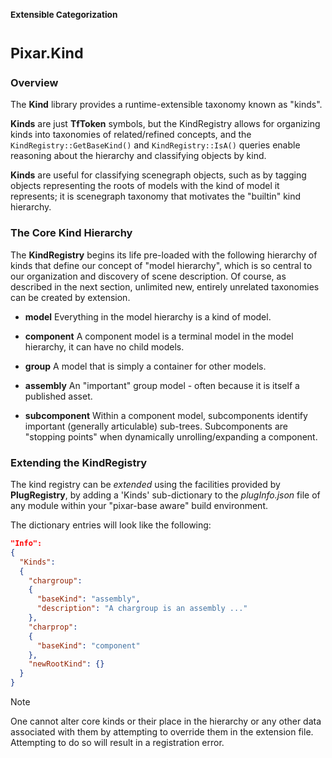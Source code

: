 ### <sub>Extensible Categorization</sub>
# <sup>**Pixar.Kind**</sup>

### **Overview**

The **Kind** library provides a runtime-extensible taxonomy known as "kinds".

**Kinds** are just **TfToken** symbols, but the KindRegistry allows for organizing
kinds into taxonomies of related/refined concepts, and the ``KindRegistry::GetBaseKind()``
and ``KindRegistry::IsA()`` queries enable reasoning about the hierarchy and classifying
objects by kind.

**Kinds** are useful for classifying scenegraph objects, such as by tagging objects
representing the roots of models with the kind of model it represents; it is scenegraph
taxonomy that motivates the "builtin" kind hierarchy.

### The Core Kind Hierarchy

The **KindRegistry** begins its life pre-loaded with the following hierarchy of kinds
that define our concept of "model hierarchy", which is so central to our organization
and discovery of scene description. Of course, as described in the next section,
unlimited new, entirely unrelated taxonomies can be created by extension.

  - **model** Everything in the model hierarchy is a kind of model.

  - **component** A component model is a terminal model in the model
    hierarchy, it can have no child models.

  - **group** A model that is simply a container for other models.

  - **assembly** An "important" group model - often because it is
    itself a published asset.

  - **subcomponent** Within a component model, subcomponents identify
    important (generally articulable) sub-trees. Subcomponents are
    "stopping points" when dynamically unrolling/expanding a component.


### Extending the KindRegistry

The kind registry can be *extended* using the facilities provided by **PlugRegistry**,
by adding a 'Kinds' sub-dictionary to the *plugInfo.json* file of any module within your
"pixar-base aware" build environment.

The dictionary entries will look like the following:

```json
"Info": 
{
  "Kinds": 
  {
    "chargroup": 
    {
      "baseKind": "assembly",
      "description": "A chargroup is an assembly ..."
    },
    "charprop": 
    {
      "baseKind": "component"
    },
    "newRootKind": {}
  }
}
```

> [!NOTE]
> One cannot alter core kinds or their place in the
> hierarchy or any other data associated with them by
> attempting to override them in the extension file.
> Attempting to do so will result in a registration
> error.
